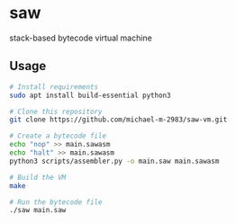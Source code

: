 # saw

stack-based bytecode virtual machine

## Usage

```bash
# Install requirements
sudo apt install build-essential python3

# Clone this repository
git clone https://github.com/michael-m-2983/saw-vm.git

# Create a bytecode file
echo "nop" >> main.sawasm
echo "halt" >> main.sawasm
python3 scripts/assembler.py -o main.saw main.sawasm

# Build the VM
make

# Run the bytecode file
./saw main.saw
```
